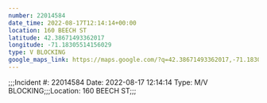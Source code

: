 ```yaml
---
number: 22014584
date_time: 2022-08-17T12:14:14+00:00
location: 160 BEECH ST
latitude: 42.38671493362017
longitude: -71.18305514156029
type: V BLOCKING
google_maps_link: https://maps.google.com/?q=42.38671493362017,-71.18305514156029
---
```


;;;Incident #: 22014584   Date: 2022-08-17 12:14:14    Type: M/V BLOCKING;;;Location: 160 BEECH ST;;;
